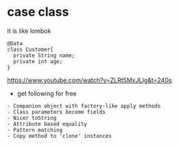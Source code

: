 # case class

It is like lombok

```
@Data
class Customer{
  private String name;
  private int age;
}
```

https://www.youtube.com/watch?v=ZLRt5MxJLIg&t=240s

- get following for free

```
- Companion object with factory-like apply methods
- Class parameters become fields
- Nicer toString
- Attribute based equality
- Pattern matching
- Copy method to 'clone' instances
```

